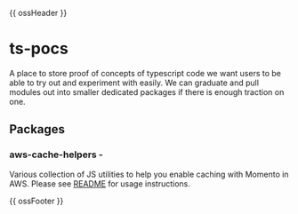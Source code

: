 {{ ossHeader }}

# ts-pocs

A place to store proof of concepts of typescript code we want users to be able to try out and experiment with easily. We can graduate and pull modules out into smaller dedicated packages if there is enough traction on one.

## Packages

### aws-cache-helpers -

Various collection of JS utilities to help you enable caching with Momento in AWS. Please see [README](./aws-cache-helpers/README.md) for usage instructions.

{{ ossFooter }}
